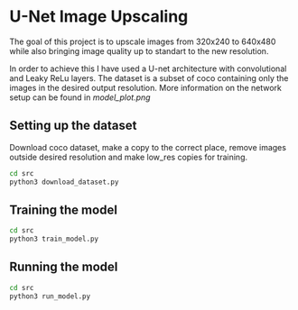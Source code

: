 # U-Net Image Upscaling

The goal of this project is to upscale images from 320x240 to 640x480 while also bringing image quality up to standart to the new resolution.

In order to achieve this I have used a U-net architecture with convolutional and Leaky ReLu layers. The dataset is a subset of coco containing only the images in the desired output resolution. More information on the network setup can be found in _model_plot.png_

## Setting up the dataset

Download coco dataset, make a copy to the correct place, remove images outside desired resolution and make low_res copies for training.

``` bash
cd src
python3 download_dataset.py
```

## Training the model

``` bash
cd src
python3 train_model.py
```

## Running the model

``` bash
cd src
python3 run_model.py
```
